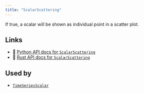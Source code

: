 ```yaml
---
title: "ScalarScattering"
---
```


If true, a scalar will be shown as individual point in a scatter plot.


## Links
 * 🐍 [Python API docs for `ScalarScattering`](https://ref.rerun.io/docs/python/HEAD/package/rerun/components/scalar_scattering/)
 * 🦀 [Rust API docs for `ScalarScattering`](https://docs.rs/rerun/0.9.0-alpha.6/rerun/components/struct.ScalarScattering.html)


## Used by

* [`TimeSeriesScalar`](../archetypes/time_series_scalar.md)
